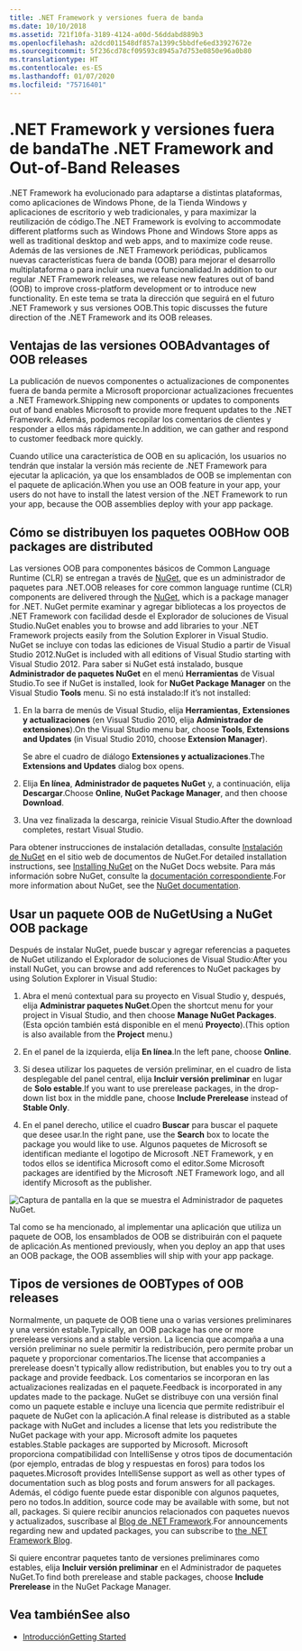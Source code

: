 ```yaml
---
title: .NET Framework y versiones fuera de banda
ms.date: 10/10/2018
ms.assetid: 721f10fa-3189-4124-a00d-56ddabd889b3
ms.openlocfilehash: a2dcd011548df857a1399c5bbdfe6ed33927672e
ms.sourcegitcommit: 5f236cd78cf09593c8945a7d753e0850e96a0b80
ms.translationtype: HT
ms.contentlocale: es-ES
ms.lasthandoff: 01/07/2020
ms.locfileid: "75716401"
---
```

# <a name="the-net-framework-and-out-of-band-releases"></a><span data-ttu-id="ddb3e-102">.NET Framework y versiones fuera de banda</span><span class="sxs-lookup"><span data-stu-id="ddb3e-102">The .NET Framework and Out-of-Band Releases</span></span>

<span data-ttu-id="ddb3e-103">.NET Framework ha evolucionado para adaptarse a distintas plataformas, como aplicaciones de Windows Phone, de la Tienda Windows y aplicaciones de escritorio y web tradicionales, y para maximizar la reutilización de código.</span><span class="sxs-lookup"><span data-stu-id="ddb3e-103">The .NET Framework is evolving to accommodate different platforms such as Windows Phone and Windows Store apps as well as traditional desktop and web apps, and to maximize code reuse.</span></span> <span data-ttu-id="ddb3e-104">Además de las versiones de .NET Framework periódicas, publicamos nuevas características fuera de banda (OOB) para mejorar el desarrollo multiplataforma o para incluir una nueva funcionalidad.</span><span class="sxs-lookup"><span data-stu-id="ddb3e-104">In addition to our regular .NET Framework releases, we release new features out of band (OOB) to improve cross-platform development or to introduce new functionality.</span></span> <span data-ttu-id="ddb3e-105">En este tema se trata la dirección que seguirá en el futuro .NET Framework y sus versiones OOB.</span><span class="sxs-lookup"><span data-stu-id="ddb3e-105">This topic discusses the future direction of the .NET Framework and its OOB releases.</span></span>

## <a name="advantages-of-oob-releases"></a><span data-ttu-id="ddb3e-106">Ventajas de las versiones OOB</span><span class="sxs-lookup"><span data-stu-id="ddb3e-106">Advantages of OOB releases</span></span>
 <span data-ttu-id="ddb3e-107">La publicación de nuevos componentes o actualizaciones de componentes fuera de banda permite a Microsoft proporcionar actualizaciones frecuentes a .NET Framework.</span><span class="sxs-lookup"><span data-stu-id="ddb3e-107">Shipping new components or updates to components out of band enables Microsoft to provide more frequent updates to the .NET Framework.</span></span> <span data-ttu-id="ddb3e-108">Además, podemos recopilar los comentarios de clientes y responder a ellos más rápidamente.</span><span class="sxs-lookup"><span data-stu-id="ddb3e-108">In addition, we can gather and respond to customer feedback more quickly.</span></span>

 <span data-ttu-id="ddb3e-109">Cuando utilice una característica de OOB en su aplicación, los usuarios no tendrán que instalar la versión más reciente de .NET Framework para ejecutar la aplicación, ya que los ensamblados de OOB se implementan con el paquete de aplicación.</span><span class="sxs-lookup"><span data-stu-id="ddb3e-109">When you use an OOB feature in your app, your users do not have to install the latest version of the .NET Framework to run your app, because the OOB assemblies deploy with your app package.</span></span>

## <a name="how-oob-packages-are-distributed"></a><span data-ttu-id="ddb3e-110">Cómo se distribuyen los paquetes OOB</span><span class="sxs-lookup"><span data-stu-id="ddb3e-110">How OOB packages are distributed</span></span>
<span data-ttu-id="ddb3e-111">Las versiones OOB para componentes básicos de Common Language Runtime (CLR) se entregan a través de [NuGet](https://www.nuget.org/), que es un administrador de paquetes para .NET.</span><span class="sxs-lookup"><span data-stu-id="ddb3e-111">OOB releases for core common language runtime (CLR) components are delivered through the [NuGet](https://www.nuget.org/), which is a package manager for .NET.</span></span> <span data-ttu-id="ddb3e-112">NuGet permite examinar y agregar bibliotecas a los proyectos de .NET Framework con facilidad desde el Explorador de soluciones de Visual Studio.</span><span class="sxs-lookup"><span data-stu-id="ddb3e-112">NuGet enables you to browse and add libraries to your .NET Framework projects easily from the Solution Explorer in Visual Studio.</span></span> <span data-ttu-id="ddb3e-113">NuGet se incluye con todas las ediciones de Visual Studio a partir de Visual Studio 2012.</span><span class="sxs-lookup"><span data-stu-id="ddb3e-113">NuGet is included with all editions of Visual Studio starting with Visual Studio 2012.</span></span> <span data-ttu-id="ddb3e-114">Para saber si NuGet está instalado, busque **Administrador de paquetes NuGet** en el menú **Herramientas** de Visual Studio.</span><span class="sxs-lookup"><span data-stu-id="ddb3e-114">To see if NuGet is installed, look for **NuGet Package Manager** on the Visual Studio **Tools** menu.</span></span> <span data-ttu-id="ddb3e-115">Si no está instalado:</span><span class="sxs-lookup"><span data-stu-id="ddb3e-115">If it’s not installed:</span></span>

1. <span data-ttu-id="ddb3e-116">En la barra de menús de Visual Studio, elija **Herramientas**, **Extensiones y actualizaciones** (en Visual Studio 2010, elija **Administrador de extensiones**).</span><span class="sxs-lookup"><span data-stu-id="ddb3e-116">On the Visual Studio menu bar, choose **Tools**, **Extensions and Updates** (in Visual Studio 2010, choose **Extension Manager**).</span></span>

     <span data-ttu-id="ddb3e-117">Se abre el cuadro de diálogo **Extensiones y actualizaciones**.</span><span class="sxs-lookup"><span data-stu-id="ddb3e-117">The **Extensions and Updates** dialog box opens.</span></span>

2. <span data-ttu-id="ddb3e-118">Elija **En línea**, **Administrador de paquetes NuGet** y, a continuación, elija **Descargar**.</span><span class="sxs-lookup"><span data-stu-id="ddb3e-118">Choose **Online**, **NuGet Package Manager**, and then choose **Download**.</span></span>

3. <span data-ttu-id="ddb3e-119">Una vez finalizada la descarga, reinicie Visual Studio.</span><span class="sxs-lookup"><span data-stu-id="ddb3e-119">After the download completes, restart Visual Studio.</span></span>

 <span data-ttu-id="ddb3e-120">Para obtener instrucciones de instalación detalladas, consulte [Instalación de NuGet](/nuget/install-nuget-client-tools) en el sitio web de documentos de NuGet.</span><span class="sxs-lookup"><span data-stu-id="ddb3e-120">For detailed installation instructions, see [Installing NuGet](/nuget/install-nuget-client-tools) on the NuGet Docs website.</span></span> <span data-ttu-id="ddb3e-121">Para más información sobre NuGet, consulte la [documentación correspondiente](/nuget).</span><span class="sxs-lookup"><span data-stu-id="ddb3e-121">For more information about NuGet, see the [NuGet documentation](/nuget).</span></span>

## <a name="using-a-nuget-oob-package"></a><span data-ttu-id="ddb3e-122">Usar un paquete OOB de NuGet</span><span class="sxs-lookup"><span data-stu-id="ddb3e-122">Using a NuGet OOB package</span></span>
 <span data-ttu-id="ddb3e-123">Después de instalar NuGet, puede buscar y agregar referencias a paquetes de NuGet utilizando el Explorador de soluciones de Visual Studio:</span><span class="sxs-lookup"><span data-stu-id="ddb3e-123">After you install NuGet, you can browse and add references to NuGet packages by using Solution Explorer in Visual Studio:</span></span>

1. <span data-ttu-id="ddb3e-124">Abra el menú contextual para su proyecto en Visual Studio y, después, elija **Administrar paquetes NuGet**.</span><span class="sxs-lookup"><span data-stu-id="ddb3e-124">Open the shortcut menu for your project in Visual Studio, and then choose **Manage NuGet Packages**.</span></span> <span data-ttu-id="ddb3e-125">(Esta opción también está disponible en el menú **Proyecto**).</span><span class="sxs-lookup"><span data-stu-id="ddb3e-125">(This option is also available from the **Project** menu.)</span></span>

2. <span data-ttu-id="ddb3e-126">En el panel de la izquierda, elija **En línea**.</span><span class="sxs-lookup"><span data-stu-id="ddb3e-126">In the left pane, choose **Online**.</span></span>

3. <span data-ttu-id="ddb3e-127">Si desea utilizar los paquetes de versión preliminar, en el cuadro de lista desplegable del panel central, elija **Incluir versión preliminar** en lugar de **Solo estable**.</span><span class="sxs-lookup"><span data-stu-id="ddb3e-127">If you want to use prerelease packages, in the drop-down list box in the middle pane, choose **Include Prerelease** instead of **Stable Only**.</span></span>

4. <span data-ttu-id="ddb3e-128">En el panel derecho, utilice el cuadro **Buscar** para buscar el paquete que desee usar.</span><span class="sxs-lookup"><span data-stu-id="ddb3e-128">In the right pane, use the **Search** box to locate the package you would like to use.</span></span> <span data-ttu-id="ddb3e-129">Algunos paquetes de Microsoft se identifican mediante el logotipo de Microsoft .NET Framework, y en todos ellos se identifica Microsoft como el editor.</span><span class="sxs-lookup"><span data-stu-id="ddb3e-129">Some Microsoft packages are identified by the Microsoft .NET Framework logo, and all identify Microsoft as the publisher.</span></span>

 ![Captura de pantalla en la que se muestra el Administrador de paquetes NuGet.](./media/the-net-framework-and-out-of-band-releases/nuget-package-manager-dialog.png)

 <span data-ttu-id="ddb3e-131">Tal como se ha mencionado, al implementar una aplicación que utiliza un paquete de OOB, los ensamblados de OOB se distribuirán con el paquete de aplicación.</span><span class="sxs-lookup"><span data-stu-id="ddb3e-131">As mentioned previously, when you deploy an app that uses an OOB package, the OOB assemblies will ship with your app package.</span></span>

## <a name="types-of-oob-releases"></a><span data-ttu-id="ddb3e-132">Tipos de versiones de OOB</span><span class="sxs-lookup"><span data-stu-id="ddb3e-132">Types of OOB releases</span></span>
 <span data-ttu-id="ddb3e-133">Normalmente, un paquete de OOB tiene una o varias versiones preliminares y una versión estable.</span><span class="sxs-lookup"><span data-stu-id="ddb3e-133">Typically, an OOB package has one or more prerelease versions and a stable version.</span></span> <span data-ttu-id="ddb3e-134">La licencia que acompaña a una versión preliminar no suele permitir la redistribución, pero permite probar un paquete y proporcionar comentarios.</span><span class="sxs-lookup"><span data-stu-id="ddb3e-134">The license that accompanies a prerelease doesn't typically allow redistribution, but enables you to try out a package and provide feedback.</span></span> <span data-ttu-id="ddb3e-135">Los comentarios se incorporan en las actualizaciones realizadas en el paquete.</span><span class="sxs-lookup"><span data-stu-id="ddb3e-135">Feedback is incorporated in any updates made to the package.</span></span> <span data-ttu-id="ddb3e-136">NuGet se distribuye con una versión final como un paquete estable e incluye una licencia que permite redistribuir el paquete de NuGet con la aplicación.</span><span class="sxs-lookup"><span data-stu-id="ddb3e-136">A final release is distributed as a stable package with NuGet and includes a license that lets you redistribute the NuGet package with your app.</span></span> <span data-ttu-id="ddb3e-137">Microsoft admite los paquetes estables.</span><span class="sxs-lookup"><span data-stu-id="ddb3e-137">Stable packages are supported by Microsoft.</span></span> <span data-ttu-id="ddb3e-138">Microsoft proporciona compatibilidad con IntelliSense y otros tipos de documentación (por ejemplo, entradas de blog y respuestas en foros) para todos los paquetes.</span><span class="sxs-lookup"><span data-stu-id="ddb3e-138">Microsoft provides IntelliSense support as well as other types of documentation such as blog posts and forum answers for all packages.</span></span> <span data-ttu-id="ddb3e-139">Además, el código fuente puede estar disponible con algunos paquetes, pero no todos.</span><span class="sxs-lookup"><span data-stu-id="ddb3e-139">In addition, source code may be available with some, but not all, packages.</span></span> <span data-ttu-id="ddb3e-140">Si quiere recibir anuncios relacionados con paquetes nuevos y actualizados, suscríbase al [Blog de .NET Framework](https://devblogs.microsoft.com/dotnet/).</span><span class="sxs-lookup"><span data-stu-id="ddb3e-140">For announcements regarding new and updated packages, you can subscribe to [the .NET Framework Blog](https://devblogs.microsoft.com/dotnet/).</span></span>

 <span data-ttu-id="ddb3e-141">Si quiere encontrar paquetes tanto de versiones preliminares como estables, elija **Incluir versión preliminar** en el Administrador de paquetes NuGet.</span><span class="sxs-lookup"><span data-stu-id="ddb3e-141">To find both prerelease and stable packages, choose **Include Prerelease** in the NuGet Package Manager.</span></span>

## <a name="see-also"></a><span data-ttu-id="ddb3e-142">Vea también</span><span class="sxs-lookup"><span data-stu-id="ddb3e-142">See also</span></span>

- [<span data-ttu-id="ddb3e-143">Introducción</span><span class="sxs-lookup"><span data-stu-id="ddb3e-143">Getting Started</span></span>](index.md)
